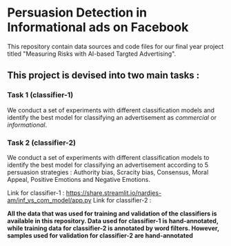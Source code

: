 # Persuasion Detection in Informational ads on Facebook 

This repository contain data sources and code files for our final year project titled "Measuring Risks with AI-based Targted Advertising".

## This project is devised into two main tasks : 

### **Task 1**  (classifier-1)
We conduct a set of experiments with different classification models and identify the best model for classifying an advertisement as *commercial* or *informational*. 


### **Task 2**  (classifier-2)
We conduct a set of experiments with different classification models to identify the best model for classifying an advertisement according to 5 persuasion strategies : Authority bias, Scracity bias, Consensus, Moral Appeal, Positive Emotions and Negative Emotions.


Link for classifier-1 : https://share.streamlit.io/nardjes-am/inf_vs_com_model/app.py
Link for classifier-2 : 

**All the data that was used for training and validation of the classifiers is available in this repository. Data used for classifier-1 is hand-annotated, while training data for classifier-2 is annotated by word filters. However, samples used for validation for classifier-2 are hand-annotated**
 